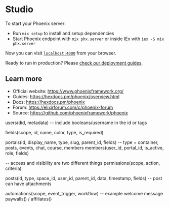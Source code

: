 # Studio

To start your Phoenix server:

  * Run `mix setup` to install and setup dependencies
  * Start Phoenix endpoint with `mix phx.server` or inside IEx with `iex -S mix phx.server`

Now you can visit [`localhost:4000`](http://localhost:4000) from your browser.

Ready to run in production? Please [check our deployment guides](https://hexdocs.pm/phoenix/deployment.html).

## Learn more

  * Official website: https://www.phoenixframework.org/
  * Guides: https://hexdocs.pm/phoenix/overview.html
  * Docs: https://hexdocs.pm/phoenix
  * Forum: https://elixirforum.com/c/phoenix-forum
  * Source: https://github.com/phoenixframework/phoenix

users(did, metadata) -- include booleans/username in the id or tags

fields(scope, id, name, color, type, is_required)


portals(id, display_name, type, slug, parent_id, fields) -- type = container, posts, events, chat, course, members
members(user_id, portal_id, is_active, role, fields)

-- access and visibility are two different things
permissions(scope, action, criteria)

posts(id, type, space_id, user_id, parent_id, data, timestamp, fields) -- post can have attachments

automations(scope, event_trigger, workflow) -- example welcome message
paywalls() / affiliates()